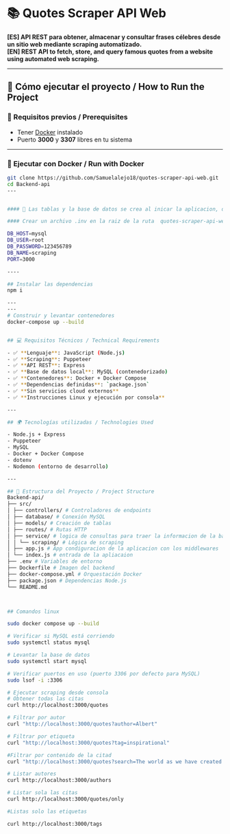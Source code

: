 # 📚 Quotes Scraper API Web

**[ES] API REST para obtener, almacenar y consultar frases célebres desde un sitio web mediante scraping automatizado.**  
**[EN] REST API to fetch, store, and query famous quotes from a website using automated web scraping.**

---

## 🧪 Cómo ejecutar el proyecto / How to Run the Project

### 🔧 Requisitos previos / Prerequisites

- Tener [Docker](https://www.docker.com/products/docker-desktop) instalado
- Puerto **3000** y **3307** libres en tu sistema

---

### 🚀 Ejecutar con Docker / Run with Docker

```bash
git clone https://github.com/Samuelalejo18/quotes-scraper-api-web.git
cd Backend-api
---


#### 🚀 Las tablas y la base de datos se crea al inicar la aplicacion, de igual forma se encuentra el script de la base de datos

#### Crear un archivo .inv en la raiz de la ruta  quotes-scraper-api-web/Backend-api, y pegar las variables de entorno ( en este caso se pegaran en este readme,pero realmente no se debe hacer)

DB_HOST=mysql
DB_USER=root
DB_PASSWORD=123456789
DB_NAME=scraping
PORT=3000

----

## Instalar las dependencias
npm i

---
---
# Construir y levantar contenedores
docker-compose up --build


## 💻 Requisitos Técnicos / Technical Requirements

- ✅ **Lenguaje**: JavaScript (Node.js)
- ✅ **Scraping**: Puppeteer
- ✅ **API REST**: Express
- ✅ **Base de datos local**: MySQL (contenedorizado)
- ✅ **Contenedores**: Docker + Docker Compose
- ✅ **Dependencias definidas**: `package.json`
- ✅ **Sin servicios cloud externos**
- ✅ **Instrucciones Linux y ejecución por consola**

---

## 🌍 Tecnologías utilizadas / Technologies Used

- Node.js + Express  
- Puppeteer  
- MySQL  
- Docker + Docker Compose  
- dotenv  
- Nodemon (entorno de desarrollo)  

---

## 📁 Estructura del Proyecto / Project Structure
Backend-api/
├── src/
│ ├── controllers/ # Controladores de endpoints
│ ├── database/ # Conexión MySQL
│ ├── models/ # Creación de tablas
│ ├── routes/ # Rutas HTTP
│ ├── service/ # logica de consultas para traer la informacion de la base de datos
│ │ └── scraping/ # Lógica de scraping
│ ├── app.js # App condiguracion de la aplicacion con los middlewares
│ └── index.js # entrada de la apliacaion
├── .env # Variables de entorno
├── Dockerfile # Imagen del backend
├── docker-compose.yml # Orquestación Docker
├── package.json # Dependencias Node.js
└── README.md



## Comandos linux

sudo docker compose up --build

# Verificar si MySQL está corriendo
sudo systemctl status mysql

# Levantar la base de datos
sudo systemctl start mysql

# Verificar puertos en uso (puerto 3306 por defecto para MySQL)
sudo lsof -i :3306

# Ejecutar scraping desde consola 
# Obtener todas las citas
curl http://localhost:3000/quotes

# Filtrar por autor
curl "http://localhost:3000/quotes?author=Albert"

# Filtrar por etiqueta
curl "http://localhost:3000/quotes?tag=inspirational"

#Filtrar por contenido de la citad
curl "http://localhost:3000/quotes?search=The world as we have created it is a process of our thinking "

# Listar autores
curl http://localhost:3000/authors

# Listar sola las citas
curl http://localhost:3000/quotes/only

#Listas solo las etiquetas 

curl http://localhost:3000/tags


